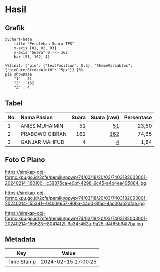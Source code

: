 # Hasil

## Grafik

```mermaid
xychart-beta
    title "Perolehan Suara TPS"
    x-axis [01, 02, 03]
    y-axis "Suara" 0 --> 162
    bar [51, 162, 4]
```

```mermaid
%%{init: {"pie": {"textPosition": 0.5}, "themeVariables": {"pieOuterStrokeWidth": "5px"}} }%%
pie showData
    "1" : 51
    "2" : 162
    "3" : 4
```

## Tabel

| No. | Nama Paslon    | Suara | Suara (raw) | Persentase |
|:--- |:-------------- | -----:| -----------:| ----------:|
| 1   | ANIES MUHAIMIN | 51    | [51][p-1]   | 23,50      |
| 2   | PRABOWO GIBRAN | 162   | [162][p-2]  | 74,65      |
| 3   | GANJAR MAHFUD  | 4     | [4][p-3]    | 1,84       |


[p-1]: https://github.com/gigit-pemilu/pemilu-2024-74-sulawesi-tenggara/blob/main/pilpres/hitung-suara/sub/74-sulawesi-tenggara/sub/03-muna/sub/18-lohia/sub/2003-kondongia/sub/001-tps/sub/paslon-1.txt
[p-2]: https://github.com/gigit-pemilu/pemilu-2024-74-sulawesi-tenggara/blob/main/pilpres/hitung-suara/sub/74-sulawesi-tenggara/sub/03-muna/sub/18-lohia/sub/2003-kondongia/sub/001-tps/sub/paslon-2.txt
[p-3]: https://github.com/gigit-pemilu/pemilu-2024-74-sulawesi-tenggara/blob/main/pilpres/hitung-suara/sub/74-sulawesi-tenggara/sub/03-muna/sub/18-lohia/sub/2003-kondongia/sub/001-tps/sub/paslon-3.txt

## Foto C Plano

https://sirekap-obj-formc.kpu.go.id/2cfe/pemilu/ppwp/74/03/18/20/03/7403182003001-20240214-160100--c39875ca-e0bf-4298-9c45-a4b4ea495884.jpg

https://sirekap-obj-formc.kpu.go.id/2cfe/pemilu/ppwp/74/03/18/20/03/7403182003001-20240214-155341--04b0e657-90ba-44d0-8fad-4ac00ab2dfae.jpg

https://sirekap-obj-formc.kpu.go.id/2cfe/pemilu/ppwp/74/03/18/20/03/7403182003001-20240214-155623--80414f2f-9a34-462a-9a25-d4f65b94f7ba.jpg


## Metadata

| Key        | Value               |
| ---------- | ------------------- |
| Time Stamp | 2024-02-15 17:00:25 |



